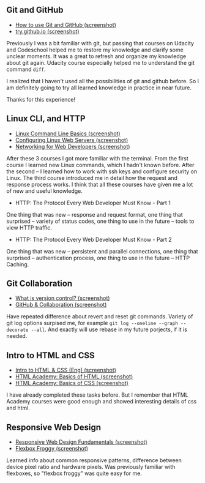 ## Git and GitHub

* [How to use Git and GitHub (screenshot)](task_git_and_github/udacity_git.png)
* [try.github.io (screenshot)](task_git_and_github/codeschool_git.png)

Previously I was a bit familiar with git, but passing that courses on Udacity
and Codeschool helped me to restore my knowledge and clarify some unclear
moments. It was a great to refresh and organize my knowledge about git again.
Udacity course especially helped me to understand the git command `diff`.

I realized that I haven't used all the possibilities of git and github before.
So I am definitely going to try all learned knowledge in practice in near
future.

Thanks for this experience!

## Linux CLI, and HTTP

* [Linux Command Line Basics (screenshot)](task_linux_cli/linux_command.png)
* [Configuring Linux Web Servers (screenshot)](task_linux_cli/linux_web_servers.png)
* [Networking for Web Developers (screenshot)](task_linux_cli/networking.png)

After these 3 courses I got more familiar with the terminal. From the first
course I learned new Linux commands, which I hadn't known before. After the
second – I learned how to work with ssh keys and configure security on Linux.
The third course introduced me in detail how the request and response process
works. I think that all these courses have given me a lot of new and useful
knowledge.

* HTTP: The Protocol Every Web Developer Must Know - Part 1

One thing that was new – response and request format, one thing that surprised –
variety of status codes, one thing to use in the future – tools to view HTTP
traffic.

* HTTP: The Protocol Every Web Developer Must Know - Part 2

One thing that was new – persistent and parallel connections, one thing that
surprised – authentication process, one thing to use in the future – HTTP
Caching.

## Git Collaboration

* [What is version control? (screenshot)](task_git_collaboration/what_is_version_control.png)
* [GitHub & Collaboration (screenshot)](task_git_collaboration/github_collaboration.png)

Have repeated difference about revert and reset git commands. Variety of git log options surpised me, for example `git log --oneline --graph --decorate --all`. And exactly will use rebase in my future porjects, if it is needed.

## Intro to HTML and CSS

* [Intro to HTML & CSS (Eng) (screenshot)](task_html_css_intro/udacity_html_css.png)
* [HTML Academy: Basics of HTML (screenshot)](task_html_css_intro/htmlacademy_basic_html.png)
* [HTML Academy: Basics of CSS (screenshot)](task_html_css_intro/htmlacademy_basic_css.png)

I have already completed these tasks before. But I remember that HTML Academy courses were good enough and showed interesting details of css and html.

## Responsive Web Design

* [Responsive Web Design Fundamentals (screenshot)](task_responsive_web_design/udacity_responsive_web_design.png)
* [Flexbox Froggy (screenshot)](task_responsive_web_design/flexboxfroggy.png)

Learned info about common responsive patterns, difference between device pixel ratio and hardware pixels. Was previously familiar with flexboxes, so "flexbox froggy" was quite easy for me.